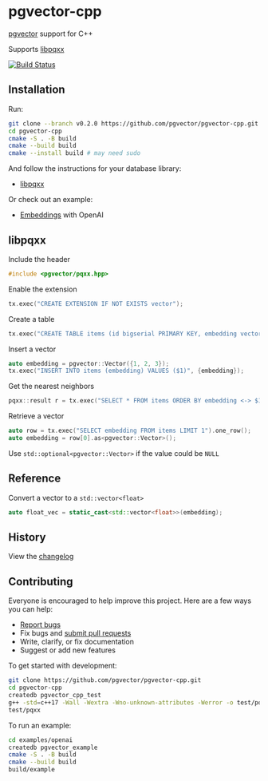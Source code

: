 # pgvector-cpp

[pgvector](https://github.com/pgvector/pgvector) support for C++

Supports [libpqxx](https://github.com/jtv/libpqxx)

[![Build Status](https://github.com/pgvector/pgvector-cpp/actions/workflows/build.yml/badge.svg)](https://github.com/pgvector/pgvector-cpp/actions)

## Installation

Run:

```sh
git clone --branch v0.2.0 https://github.com/pgvector/pgvector-cpp.git
cd pgvector-cpp
cmake -S . -B build
cmake --build build
cmake --install build # may need sudo
```

And follow the instructions for your database library:

- [libpqxx](#libpqxx)

Or check out an example:

- [Embeddings](examples/openai/example.cpp) with OpenAI

## libpqxx

Include the header

```cpp
#include <pgvector/pqxx.hpp>
```

Enable the extension

```cpp
tx.exec("CREATE EXTENSION IF NOT EXISTS vector");
```

Create a table

```cpp
tx.exec("CREATE TABLE items (id bigserial PRIMARY KEY, embedding vector(3))");
```

Insert a vector

```cpp
auto embedding = pgvector::Vector({1, 2, 3});
tx.exec("INSERT INTO items (embedding) VALUES ($1)", {embedding});
```

Get the nearest neighbors

```cpp
pqxx::result r = tx.exec("SELECT * FROM items ORDER BY embedding <-> $1 LIMIT 5", {embedding});
```

Retrieve a vector

```cpp
auto row = tx.exec("SELECT embedding FROM items LIMIT 1").one_row();
auto embedding = row[0].as<pgvector::Vector>();
```

Use `std::optional<pgvector::Vector>` if the value could be `NULL`

## Reference

Convert a vector to a `std::vector<float>`

```cpp
auto float_vec = static_cast<std::vector<float>>(embedding);
```

## History

View the [changelog](https://github.com/pgvector/pgvector-cpp/blob/master/CHANGELOG.md)

## Contributing

Everyone is encouraged to help improve this project. Here are a few ways you can help:

- [Report bugs](https://github.com/pgvector/pgvector-cpp/issues)
- Fix bugs and [submit pull requests](https://github.com/pgvector/pgvector-cpp/pulls)
- Write, clarify, or fix documentation
- Suggest or add new features

To get started with development:

```sh
git clone https://github.com/pgvector/pgvector-cpp.git
cd pgvector-cpp
createdb pgvector_cpp_test
g++ -std=c++17 -Wall -Wextra -Wno-unknown-attributes -Werror -o test/pqxx test/pqxx_test.cpp -lpqxx -lpq
test/pqxx
```

To run an example:

```sh
cd examples/openai
createdb pgvector_example
cmake -S . -B build
cmake --build build
build/example
```
